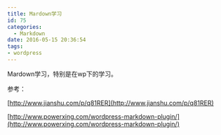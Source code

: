 ```yaml
---
title: Mardown学习
id: 75
categories:
  - Markdown
date: 2016-05-15 20:36:54
tags:
- wordpress
---
```


Mardown学习，特别是在wp下的学习。

参考：

[http://www.jianshu.com/p/q81RER](http://www.jianshu.com/p/q81RER)

[http://www.powerxing.com/wordpress-markdown-plugin/](http://www.powerxing.com/wordpress-markdown-plugin/)